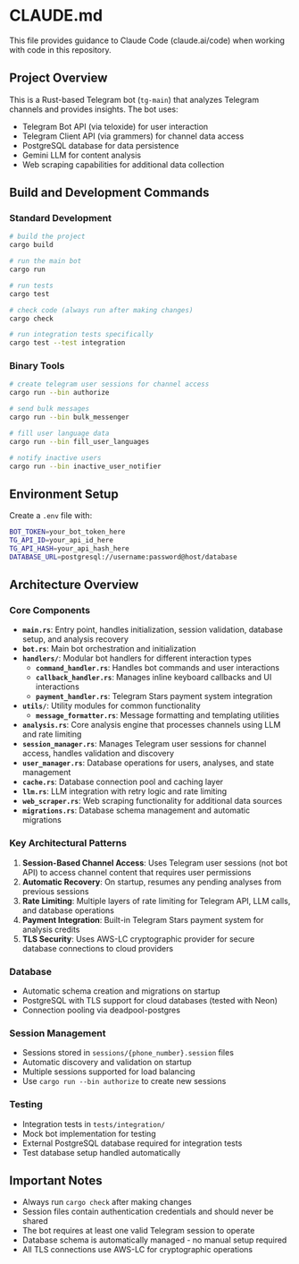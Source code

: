 # CLAUDE.md

This file provides guidance to Claude Code (claude.ai/code) when working with code in this repository.

## Project Overview

This is a Rust-based Telegram bot (`tg-main`) that analyzes Telegram channels and provides insights. The bot uses:
- Telegram Bot API (via teloxide) for user interaction
- Telegram Client API (via grammers) for channel data access
- PostgreSQL database for data persistence
- Gemini LLM for content analysis
- Web scraping capabilities for additional data collection

## Build and Development Commands

### Standard Development
```bash
# build the project
cargo build

# run the main bot
cargo run

# run tests
cargo test

# check code (always run after making changes)
cargo check

# run integration tests specifically
cargo test --test integration
```

### Binary Tools
```bash
# create telegram user sessions for channel access
cargo run --bin authorize

# send bulk messages
cargo run --bin bulk_messenger

# fill user language data
cargo run --bin fill_user_languages

# notify inactive users
cargo run --bin inactive_user_notifier
```

## Environment Setup

Create a `.env` file with:
```bash
BOT_TOKEN=your_bot_token_here
TG_API_ID=your_api_id_here
TG_API_HASH=your_api_hash_here
DATABASE_URL=postgresql://username:password@host/database
```

## Architecture Overview

### Core Components

- **`main.rs`**: Entry point, handles initialization, session validation, database setup, and analysis recovery
- **`bot.rs`**: Main bot orchestration and initialization
- **`handlers/`**: Modular bot handlers for different interaction types
  - **`command_handler.rs`**: Handles bot commands and user interactions
  - **`callback_handler.rs`**: Manages inline keyboard callbacks and UI interactions
  - **`payment_handler.rs`**: Telegram Stars payment system integration
- **`utils/`**: Utility modules for common functionality
  - **`message_formatter.rs`**: Message formatting and templating utilities
- **`analysis.rs`**: Core analysis engine that processes channels using LLM and rate limiting
- **`session_manager.rs`**: Manages Telegram user sessions for channel access, handles validation and discovery
- **`user_manager.rs`**: Database operations for users, analyses, and state management
- **`cache.rs`**: Database connection pool and caching layer
- **`llm.rs`**: LLM integration with retry logic and rate limiting
- **`web_scraper.rs`**: Web scraping functionality for additional data sources
- **`migrations.rs`**: Database schema management and automatic migrations

### Key Architectural Patterns

1. **Session-Based Channel Access**: Uses Telegram user sessions (not bot API) to access channel content that requires user permissions
2. **Automatic Recovery**: On startup, resumes any pending analyses from previous sessions
3. **Rate Limiting**: Multiple layers of rate limiting for Telegram API, LLM calls, and database operations
4. **Payment Integration**: Built-in Telegram Stars payment system for analysis credits
5. **TLS Security**: Uses AWS-LC cryptographic provider for secure database connections to cloud providers

### Database

- Automatic schema creation and migrations on startup
- PostgreSQL with TLS support for cloud databases (tested with Neon)
- Connection pooling via deadpool-postgres

### Session Management

- Sessions stored in `sessions/{phone_number}.session` files
- Automatic discovery and validation on startup
- Multiple sessions supported for load balancing
- Use `cargo run --bin authorize` to create new sessions

### Testing

- Integration tests in `tests/integration/`
- Mock bot implementation for testing
- External PostgreSQL database required for integration tests
- Test database setup handled automatically

## Important Notes

- Always run `cargo check` after making changes
- Session files contain authentication credentials and should never be shared
- The bot requires at least one valid Telegram session to operate
- Database schema is automatically managed - no manual setup required
- All TLS connections use AWS-LC for cryptographic operations